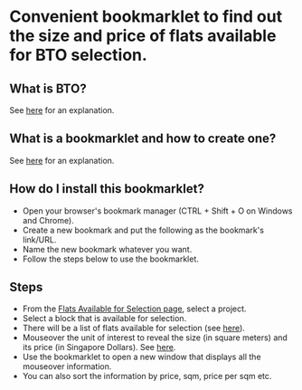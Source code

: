 # Convenient bookmarklet to find out the size and price of flats available for BTO selection.

## What is BTO?
See <a href="https://en.wikipedia.org/wiki/Build_to_order_(HDB)" target="_blank">here</a> for an explanation.

## What is a bookmarklet and how to create one?
See <a href="https://gist.github.com/caseywatts/c0cec1f89ccdb8b469b1" target="_blank">here</a> for an explanation.

## How do I install this bookmarklet?
* Open your browser's bookmark manager (CTRL + Shift + O on Windows and Chrome).
* Create a new bookmark and put the following as the bookmark's link/URL.
* Name the new bookmark whatever you want.
* Follow the steps below to use the bookmarklet.

## Steps
* From the <a href="https://services2.hdb.gov.sg/webapp/BP13AWFlatAvail/BP13SEstateSummary?sel=BTO" target="_blank">Flats Available for Selection page</a>, select a project.
* Select a block that is available for selection.
* There will be a list of flats available for selection (see <a href="https://github.com/darensin01/flat-selection/blob/main/screenshots/ss1.PNG" target="_blank">here</a>).
* Mouseover the unit of interest to reveal the size (in square meters) and its price (in Singapore Dollars). See <a href="https://github.com/darensin01/flat-selection/blob/main/screenshots/ss2.png" target="_blank">here</a>.
* Use the bookmarklet to open a new window that displays all the mouseover information.
* You can also sort the information by price, sqm, price per sqm etc.
